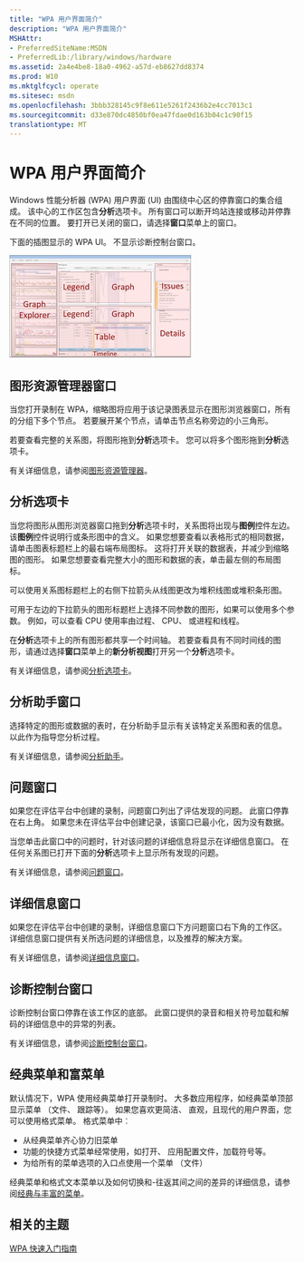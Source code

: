 ```yaml
---
title: "WPA 用户界面简介"
description: "WPA 用户界面简介"
MSHAttr:
- PreferredSiteName:MSDN
- PreferredLib:/library/windows/hardware
ms.assetid: 2a4e4be8-18a0-4962-a57d-eb8627dd8374
ms.prod: W10
ms.mktglfcycl: operate
ms.sitesec: msdn
ms.openlocfilehash: 3bbb328145c9f8e611e5261f2436b2e4cc7013c1
ms.sourcegitcommit: d33e870dc4850bf0ea47fdae0d163b04c1c90f15
translationtype: MT
---
```

# <a name="introduction-to-the-wpa-user-interface"></a>WPA 用户界面简介


Windows 性能分析器 (WPA) 用户界面 (UI) 由围绕中心区的停靠窗口的集合组成。 该中心的工作区包含**分析**选项卡。 所有窗口可以断开坞站连接或移动并停靠在不同的位置。 要打开已关闭的窗口，请选择**窗口**菜单上的窗口。

下面的插图显示的 WPA UI。 不显示诊断控制台窗口。

![wpa 布局标签在各种窗格的小样](images/wpalayout.jpg)

## <a name="graph-explorer-window"></a>图形资源管理器窗口


当您打开录制在 WPA，缩略图将应用于该记录图表显示在图形浏览器窗口，所有的分组下多个节点。 若要展开某个节点，请单击节点名称旁边的小三角形。

若要查看完整的关系图，将图形拖到**分析**选项卡。 您可以将多个图形拖到**分析**选项卡。

有关详细信息，请参阅[图形资源管理器](graph-explorer.md)。

## <a name="analysis-tab"></a>分析选项卡


当您将图形从图形浏览器窗口拖到**分析**选项卡时，关系图将出现与**图例**控件左边。 该**图例**控件说明行或条形图中的含义。 如果您想要查看以表格形式的相同数据，请单击图表标题栏上的最右端布局图标。 这将打开关联的数据表，并减少到缩略图的图形。 如果您想要查看完整大小的图形和数据的表，单击最左侧的布局图标。

可以使用关系图标题栏上的右侧下拉箭头从线图更改为堆积线图或堆积条形图。

可用于左边的下拉箭头的图形标题栏上选择不同参数的图形，如果可以使用多个参数。 例如，可以查看 CPU 使用率由过程、 CPU、 或进程和线程。

在**分析**选项卡上的所有图形都共享一个时间轴。 若要查看具有不同时间线的图形，请通过选择**窗口**菜单上的**新分析视图**打开另一个**分析**选项卡。

有关详细信息，请参阅[分析选项卡](analysis-tab.md)。

## <a name="analysis-assistant-window"></a>分析助手窗口


选择特定的图形或数据的表时，在分析助手显示有关该特定关系图和表的信息。 以此作为指导您分析过程。

有关详细信息，请参阅[分析助手](analysis-assistant.md)。

## <a name="issues-window"></a>问题窗口


如果您在评估平台中创建的录制，问题窗口列出了评估发现的问题。 此窗口停靠在右上角。 如果您未在评估平台中创建记录，该窗口已最小化，因为没有数据。

当您单击此窗口中的问题时，针对该问题的详细信息将显示在详细信息窗口。 在任何关系图已打开下面的**分析**选项卡上显示所有发现的问题。

有关详细信息，请参阅[问题窗口](issues-window.md)。

## <a name="details-window"></a>详细信息窗口


如果您在评估平台中创建的录制，详细信息窗口下方问题窗口右下角的工作区。 详细信息窗口提供有关所选问题的详细信息，以及推荐的解决方案。

有关详细信息，请参阅[详细信息窗口](details-window.md)。

## <a name="diagnostic-console-window"></a>诊断控制台窗口


诊断控制台窗口停靠在该工作区的底部。 此窗口提供的录音和相关符号加载和解码的详细信息中的异常的列表。

有关详细信息，请参阅[诊断控制台窗口](diagnostic-console.md)。

## <a name="classic-menu-and-rich-menu"></a>经典菜单和富菜单


默认情况下，WPA 使用经典菜单打开录制时。 大多数应用程序，如经典菜单顶部显示菜单 （文件、 跟踪等）。 如果您喜欢更简洁、 直观，且现代的用户界面，您可以使用格式菜单。 格式菜单中︰

-   从经典菜单齐心协力旧菜单
-   功能的快捷方式菜单经常使用，如打开、 应用配置文件，加载符号等。
-   为给所有的菜单选项的入口点使用一个菜单 （文件）

经典菜单和格式文本菜单以及如何切换和-往返其间之间的差异的详细信息，请参阅[经典与丰富的菜单](classic-versus-rich-menu.md)。

## <a name="related-topics"></a>相关的主题


[WPA 快速入门指南](wpa-quick-start-guide.md)

 

 







